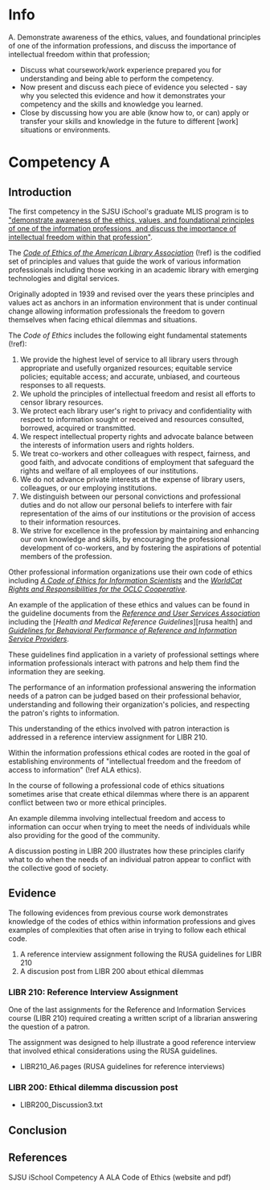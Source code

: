 # Info

A. Demonstrate awareness of the ethics, values, and foundational principles of one of the information professions, and discuss the importance of intellectual freedom within that profession;

- Discuss what coursework/work experience prepared you for understanding and being able to perform the competency.
- Now present and discuss each piece of evidence you selected - say why you selected this evidence and how it demonstrates your competency and the skills and knowledge you learned.
- Close by discussing how you are able (know how to, or can) apply or transfer your skills and knowledge in the future to different [work] situations or environments.

# Competency A

## Introduction

The first competency in the SJSU iSchool's graduate MLIS program is to ["demonstrate awareness of the ethics, values, and foundational principles of one of the information professions, and discuss the importance of intellectual freedom within that profession"][comp a]. 

The [*Code of Ethics of the American Library Association*][ala ethics] (!ref) is the codified set of principles and values that guide the work of various information professionals including those working in an academic library with emerging technologies and digital services.

Originally adopted in 1939 and revised over the years these principles and values act as anchors in an information environment that is under continual change allowing information professionals the freedom to govern themselves when facing ethical dilemmas and situations. 

The *Code of Ethics* includes the following eight fundamental statements (!ref):

1. We provide the highest level of service to all library users through appropriate and usefully organized resources; equitable service policies; equitable access; and accurate, unbiased, and courteous responses to all requests.
2. We uphold the principles of intellectual freedom and resist all efforts to censor library resources.
3. We protect each library user's right to privacy and confidentiality with respect to information sought or received and resources consulted, borrowed, acquired or transmitted.
4. We respect intellectual property rights and advocate balance between the interests of information users and rights holders.
5. We treat co-workers and other colleagues with respect, fairness, and good faith, and advocate conditions of employment that safeguard the rights and welfare of all employees of our institutions.
6. We do not advance private interests at the expense of library users, colleagues, or our employing institutions.
7. We distinguish between our personal convictions and professional duties and do not allow our personal beliefs to interfere with fair representation of the aims of our institutions or the provision of access to their information resources.
8. We strive for excellence in the profession by maintaining and enhancing our own knowledge and skills, by encouraging the professional development of co-workers, and by fostering the aspirations of potential members of the profession.

Other professional information organizations use their own code of ethics including [*A Code of Ethics for Information Scientists*][info science ethics] and the [*WorldCat Rights and Responsibilities for the OCLC Cooperative*][oclc rights].

An example of the application of these ethics and values can be found in the guideline documents from the [*Reference and User Services Association*][rusa] including the [*Health and Medical Reference Guidelines*][rusa health] and [*Guidelines for Behavioral Performance of Reference and Information Service Providers*][rusa behavior]. 

These guidelines find application in a variety of professional settings where information professionals interact with patrons and help them find the information they are seeking. 

The performance of an information professional answering the information needs of a patron can be judged based on their professional behavior, understanding and following their organization's policies, and respecting the patron's rights to information.

This understanding of the ethics involved with patron interaction is addressed in a reference interview assignment for LIBR 210.

Within the information professions ethical codes are rooted in the goal of establishing environments of "intellectual freedom and the freedom of access to information" (!ref ALA ethics). 

In the course of following a professional code of ethics situations sometimes arise that create ethical dilemmas where there is an apparent conflict between two or more ethical principles.

An example dilemma involving intellectual freedom and access to information can occur when trying to meet the needs of individuals while also providing for the good of the community.

A discussion posting in LIBR 200 illustrates how these principles clarify what to do when the needs of an individual patron appear to conflict with the collective good of society. 

## Evidence

The following evidences from previous course work demonstrates knowledge of the codes of ethics within information professions and gives examples of complexities that often arise in trying to follow each ethical code. 

1. A reference interview assignment following the RUSA guidelines for LIBR 210
2. A discusion post from LIBR 200 about ethical dilemmas

### LIBR 210: Reference Interview Assignment

One of the last assignments for the Reference and Information Services course (LIBR 210) required creating a written script of a librarian answering the question of a patron. 

The assignment was designed to help illustrate a good reference interview that involved ethical considerations using the RUSA guidelines. 

- LIBR210\_A6.pages (RUSA guidelines for reference interviews)

### LIBR 200: Ethical dilemma discussion post

- LIBR200\_Discussion3.txt

## Conclusion

## References

SJSU iSchool Competency A
ALA Code of Ethics (website and pdf)

[ala ethics]: http://www.ala.org/advocacy/proethics/codeofethics/codeethics "ALA Code of Ethics"
[comp a]: http://ischool.sjsu.edu/current-students/courses/core-competencies "SJSU iSchool MLIS Core Competencies"
[info science ethics]: http://cool.conservation-us.org/bytopic/ethics/asiseth.html "A Code of Ethics for Information Scientists"
[oclc rights]: https://www.oclc.org/worldcat/cooperative-quality/policy.en.html "OCLC Rights and Responsibilities"
[rusa behavior]: http://www.ala.org/rusa/resources/guidelines/guidelinesbehavioral "RUSA Behavioral Performance Guidelines"
[rusa]: http://www.ala.org/rusa/ "RUSA"
